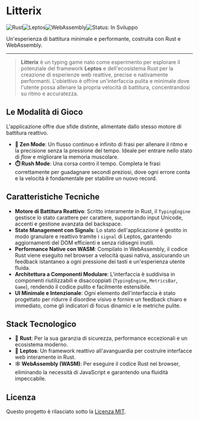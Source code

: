 # Litterix

![Rust](https://img.shields.io/badge/Rust-000000?style=for-the-badge&logo=rust&logoColor=white)![Leptos](https://img.shields.io/badge/Framework-Leptos-F74C00?style=for-the-badge&logo=rust)![WebAssembly](https://img.shields.io/badge/WebAssembly-654FF0?style=for-the-badge&logo=webassembly&logoColor=white)![Status: In Sviluppo](https://img.shields.io/badge/Status-In%20Sviluppo-orange?style=for-the-badge)

Un'esperienza di battitura minimale e performante, costruita con Rust e WebAssembly.

<!-- Inserisci qui uno screenshot o una GIF dell'applicazione! -->
<!-- ![Screenshot di Litterix](https://user-images.githubusercontent.com/path/to/your/screenshot.png) -->

---

> **Litterix** è un typing game nato come esperimento per esplorare il potenziale del framework **Leptos** e dell'ecosistema Rust per la creazione di esperienze web reattive, precise e nativamente performanti. L'obiettivo è offrire un'interfaccia pulita e minimale dove l'utente possa allenare la propria velocità di battitura, concentrandosi su ritmo e accuratezza.

## Le Modalità di Gioco

L'applicazione offre due sfide distinte, alimentate dallo stesso motore di battitura reattivo.

-   **🧘 Zen Mode**: Un flusso continuo e infinito di frasi per allenare il ritmo e la precisione senza la pressione del tempo. Ideale per entrare nello stato di *flow* e migliorare la memoria muscolare.
-   **⏱️ Rush Mode**: Una corsa contro il tempo. Completa le frasi correttamente per guadagnare secondi preziosi, dove ogni errore conta e la velocità è fondamentale per stabilire un nuovo record.

## Caratteristiche Tecniche

-   **Motore di Battitura Reattivo**: Scritto interamente in Rust, il `TypingEngine` gestisce lo stato carattere per carattere, supportando input Unicode, accenti e gestione avanzata del backspace.
-   **State Management con Signals**: Lo stato dell'applicazione è gestito in modo granulare e reattivo tramite i `signal` di Leptos, garantendo aggiornamenti del DOM efficienti e senza ridisegni inutili.
-   **Performance Native con WASM**: Compilato in WebAssembly, il codice Rust viene eseguito nel browser a velocità quasi nativa, assicurando un feedback istantaneo a ogni pressione dei tasti e un'esperienza utente fluida.
-   **Architettura a Componenti Modulare**: L'interfaccia è suddivisa in componenti riutilizzabili e disaccoppiati (`TypingEngine`, `MetricsBar`, `Game`), rendendo il codice pulito e facilmente estensibile.
-   **UI Minimale e Intenzionale**: Ogni elemento dell'interfaccia è stato progettato per ridurre il disordine visivo e fornire un feedback chiaro e immediato, come gli indicatori di focus dinamici e le metriche pulite.

## Stack Tecnologico

-   🦀 **Rust**: Per la sua garanzia di sicurezza, performance eccezionali e un ecosistema moderno.
-   🚀 **Leptos**: Un framework reattivo all'avanguardia per costruire interfacce web interamente in Rust.
-   🕸️ **WebAssembly (WASM)**: Per eseguire il codice Rust nel browser, eliminando la necessità di JavaScript e garantendo una fluidità impeccabile.

## Licenza

Questo progetto è rilasciato sotto la [Licenza MIT](LICENSE).
